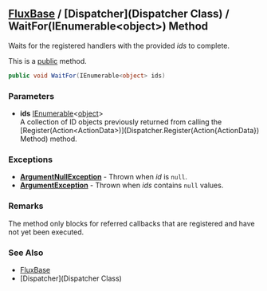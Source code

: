 [FluxBase](index) / [Dispatcher](Dispatcher Class) / WaitFor(IEnumerable\<object\>) Method
----------------------------------------------------------------------------------------

Waits for the registered handlers with the provided _ids_ to complete.

This is a [public](https://docs.microsoft.com/dotnet/csharp/language-reference/keywords/public) method.

```c#
public void WaitFor(IEnumerable<object> ids)
```

### Parameters
* __ids__ [IEnumerable](https://docs.microsoft.com/dotnet/api/system.collections.generic.ienumerable-1)\<[object](https://docs.microsoft.com/dotnet/api/system.object)\>  
A collection of ID objects previously returned from calling the [Register(Action\<ActionData\>)](Dispatcher.Register(Action{ActionData}) Method) method.

### Exceptions
* __[ArgumentNullException](https://docs.microsoft.com/dotnet/api/system.argumentnullexception)__ - Thrown when _id_ is `null`.
* __[ArgumentException](https://docs.microsoft.com/dotnet/api/system.argumentexception)__ - Thrown when _ids_ contains `null` values.

### Remarks
The method only blocks for referred callbacks that are registered and have not yet been executed.

### See Also
* [FluxBase](index)
* [Dispatcher](Dispatcher Class)